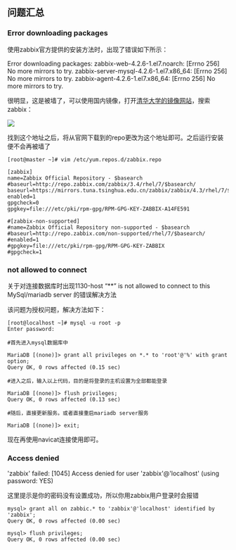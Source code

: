 

## 问题汇总

### Error downloading packages

使用zabbix官方提供的安装方法时，出现了错误如下所示：

Error downloading packages:
  zabbix-web-4.2.6-1.el7.noarch: [Errno 256] No more mirrors to try.
  zabbix-server-mysql-4.2.6-1.el7.x86_64: [Errno 256] No more mirrors to try.
  zabbix-agent-4.2.6-1.el7.x86_64: [Errno 256] No more mirrors to try.

很明显，这是被墙了，可以使用国内镜像，打开[清华大学的镜像网站](<https://mirrors.tuna.tsinghua.edu.cn/zabbix/zabbix/4.3/rhel/8/>)，搜索zabbix：

<div>
    <image src="../img/error1.png"></image>
</div>

找到这个地址之后，将从官网下载到的repo更改为这个地址即可。之后运行安装便不会再被墙了

```
[root@master ~]# vim /etc/yum.repos.d/zabbix.repo 

[zabbix]
name=Zabbix Official Repository - $basearch
#baseurl=http://repo.zabbix.com/zabbix/3.4/rhel/7/$basearch/
baseurl=https://mirrors.tuna.tsinghua.edu.cn/zabbix/zabbix/4.3/rhel/7/$basearch/
enabled=1
gpgcheck=0
gpgkey=file:///etc/pki/rpm-gpg/RPM-GPG-KEY-ZABBIX-A14FE591

#[zabbix-non-supported]
#name=Zabbix Official Repository non-supported - $basearch 
#baseurl=http://repo.zabbix.com/non-supported/rhel/7/$basearch/
#enabled=1
#gpgkey=file:///etc/pki/rpm-gpg/RPM-GPG-KEY-ZABBIX
#gpgcheck=1
```

### not allowed to connect

关于对连接数据库时出现1130-host “**” is not allowed to connect to this MySql/mariadb server 的错误解决方法

该问题为授权问题，解决方法如下：

```shell
[root@localhost ~]# mysql -u root -p
Enter password:

#首先进入mysql数据库中

MariaDB [(none)]> grant all privileges on *.* to 'root'@'%' with grant option;
Query OK, 0 rows affected (0.15 sec)

#进入之后，输入以上代码，目的是将登录的主机设置为全部都能登录

MariaDB [(none)]> flush privileges;
Query OK, 0 rows affected (0.13 sec)

#随后，直接更新服务。或者直接重启mariadb server服务

MariaDB [(none)]> exit;
```

 现在再使用navicat连接使用即可。 

### Access denied

'zabbix' failed: [1045] Access denied for user 'zabbix'@'localhost' (using password: YES)

 这里提示是你的密码没有设置成功，所以你用zabbix用户登录时会报错

```
mysql> grant all on zabbic.* to 'zabbix'@'localhost' identified by 'zabbix';
Query OK, 0 rows affected (0.00 sec)

mysql> flush privileges;
Query OK, 0 rows affected (0.00 sec)  
```

